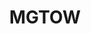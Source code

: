 ---
title: MGTOW
crosslinks:
- TheBluePill
- relationships
- AskReddit
- fucktheredpill
- TheRedPill
- TwoXChromosomes
- MensRights
- Incels
- confession
- childfree
- short
- Feminism
- DeadBedrooms
- AskFeminists
- pussypassdenied
- antinatalism
- AskMen
- videos
---